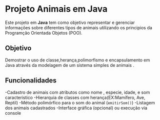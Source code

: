 # Projeto Animais  em Java

Este projeto em **Java** tem como objetivo representar e gerenciar informações sobre diferentes tipos de animais utilizando os principios da Programção Orientada Objetos (POO).

## Objetivo

Demostrar o uso de classe,herança,polimorfismo e encapsulamento em Java através da modelagem de um sistema simples de animais .
 
 ## Funcionalidades

-Cadastro de animais com atributos como nome , especie, idade, e som caracteristico
-Hierarquia de classes com herança(EX:Mamífero, Ave, Reptil)
-Método polimórfico para o som do animal (`emitirSom()`)
-Listagem dos animais cadastrados 
-Interface gráfica (opcional) ou execução via console 






